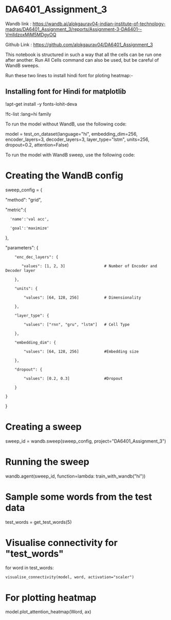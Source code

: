 # DA6401_Assignment_3
Wandb link : https://wandb.ai/alokgaurav04-indian-institute-of-technology-madras/DA6401_Assignment_3/reports/Assignment-3-DA6401--VmlldzoxMjM5MDgyOQ

Github Link : https://github.com/alokgaurav04/DA6401_Assignment_3

This notebook is structured in such a way that all the cells can be run one after another. Run All Cells command can also be used, but be careful of WandB sweeps.

Run these two lines to install hindi font for ploting heatmap:-

## Installing font for Hindi for matplotlib ##

!apt-get install -y fonts-lohit-deva

!fc-list :lang=hi family

To run the model without WandB, use the following code:

model = test_on_dataset(language="hi",
                        embedding_dim=256,
                        encoder_layers=3,
                        decoder_layers=3,
                        layer_type="lstm",
                        units=256,
                        dropout=0.2,
                        attention=False)
                        
To run the model with WandB sweep, use the following code:

# Creating the WandB config

sweep_config = {

  "method": "grid",
  
  "metric":{
  
      'name':'val acc',
      
      'goal':'maximize'
      
  },
  
  "parameters": {
  
        "enc_dec_layers": {
        
           "values": [1, 2, 3]                 # Number of Encoder and Decoder layer
           
        },
        
        "units": {
        
            "values": [64, 128, 256]           # Dimensionality
            
        },
        
        "layer_type": {
        
            "values": ["rnn", "gru", "lstm"]   # Cell Type
            
        },
        
        "embedding_dim": {
        
            "values": [64, 128, 256]           #Embedding size
            
        },
        
        "dropout": {
        
            "values": [0.2, 0.3]               #Dropout
            
        }
        
    }
    
}

# Creating a sweep
sweep_id = wandb.sweep(sweep_config, project="DA6401_Assignment_3")

# Running the sweep
wandb.agent(sweep_id, function=lambda: train_with_wandb("hi"))

# Sample some words from the test data
test_words = get_test_words(5)

# Visualise connectivity for "test_words"
for word in test_words:

    visualise_connectivity(model, word, activation="scaler")

# For plotting heatmap 
model.plot_attention_heatmap(Word, ax)
